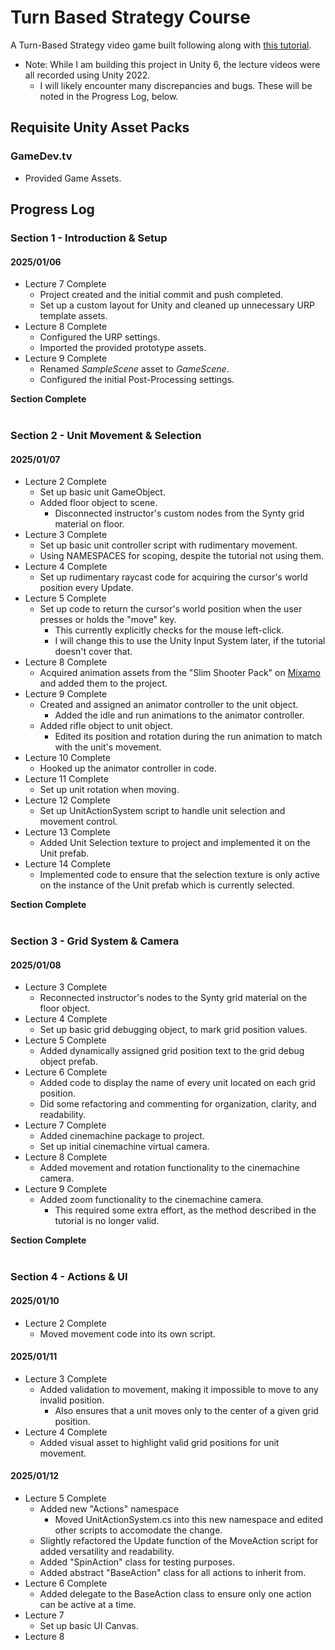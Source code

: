 # Turn Based Strategy Course
A Turn-Based Strategy video game built following along with [this tutorial](https://www.gamedev.tv/courses/unity-turn-based-strategy).
- Note: While I am building this project in Unity 6, the lecture videos were all recorded using Unity 2022.
  - I will likely encounter many discrepancies and bugs. These will be noted in the Progress Log, below.

## Requisite Unity Asset Packs
### GameDev.tv
- Provided Game Assets.

## Progress Log
### Section 1 - Introduction & Setup
#### 2025/01/06
- Lecture 7 Complete
  - Project created and the initial commit and push completed.
  - Set up a custom layout for Unity and cleaned up unnecessary URP template assets.
- Lecture 8 Complete
  - Configured the URP settings.
  - Imported the provided prototype assets.
- Lecture 9 Complete
  - Renamed <i>SampleScene</i> asset to <i>GameScene</i>.
  - Configured the initial Post-Processing settings.

<b>Section Complete</b>
<br>
<br>

### Section 2 - Unit Movement & Selection
#### 2025/01/07
- Lecture 2 Complete
  - Set up basic unit GameObject.
  - Added floor object to scene.
    - Disconnected instructor's custom nodes from the Synty grid material on floor.
- Lecture 3 Complete
  - Set up basic unit controller script with rudimentary movement.
  - Using NAMESPACES for scoping, despite the tutorial not using them.
- Lecture 4 Complete
  - Set up rudimentary raycast code for acquiring the cursor's world position every Update.
- Lecture 5 Complete
  - Set up code to return the cursor's world position when the user presses or holds the "move" key.
    - This currently explicitly checks for the mouse left-click.
    - I will change this to use the Unity Input System later, if the tutorial doesn't cover that.
- Lecture 8 Complete
  - Acquired animation assets from the "Slim Shooter Pack" on [Mixamo](www.mixamo.com) and added them to the project.
- Lecture 9 Complete
  - Created and assigned an animator controller to the unit object.
    - Added the idle and run animations to the animator controller.
  - Added rifle object to unit object.
    - Edited its position and rotation during the run animation to match with the unit's movement.
- Lecture 10 Complete
  - Hooked up the animator controller in code.
- Lecture 11 Complete
  - Set up unit rotation when moving.
- Lecture 12 Complete
  - Set up UnitActionSystem script to handle unit selection and movement control.
- Lecture 13 Complete
  - Added Unit Selection texture to project and implemented it on the Unit prefab.
- Lecture 14 Complete
  - Implemented code to ensure that the selection texture is only active on the instance of the Unit prefab which is currently selected.

<b>Section Complete</b>
<br>
<br>

### Section 3 - Grid System & Camera
#### 2025/01/08
- Lecture 3 Complete
  - Reconnected instructor's nodes to the Synty grid material on the floor object.
- Lecture 4 Complete
  - Set up basic grid debugging object, to mark grid position values.
- Lecture 5 Complete
  - Added dynamically assigned grid position text to the grid debug object prefab.
- Lecture 6 Complete
  - Added code to  display the name of every unit located on each grid position.
  - Did some refactoring and commenting for organization, clarity, and readability.
- Lecture 7 Complete
  - Added cinemachine package to project.
  - Set up initial cinemachine virtual camera.
- Lecture 8 Complete
  - Added movement and rotation functionality to the cinemachine camera.
- Lecture 9 Complete
  - Added zoom functionality to the cinemachine camera.
    - This required some extra effort, as the method described in the tutorial is no longer valid.

<b>Section Complete</b>
<br>
<br>

### Section 4 - Actions & UI
#### 2025/01/10
- Lecture 2 Complete
  - Moved movement code into its own script.
#### 2025/01/11
- Lecture 3 Complete
  - Added validation to movement, making it impossible to move to any invalid position.
    - Also ensures that a unit moves only to the center of a given grid position.
- Lecture 4 Complete
  - Added visual asset to highlight valid grid positions for unit movement.
#### 2025/01/12
- Lecture 5 Complete
  - Added new "Actions" namespace
    - Moved UnitActionSystem.cs into this new namespace and edited other scripts to accomodate the change.
  - Slightly refactored the Update function of the MoveAction script for added versatility and readability.
  - Added "SpinAction" class for testing purposes.
  - Added abstract "BaseAction" class for all actions to inherit from.
- Lecture 6 Complete
  - Added delegate to the BaseAction class to ensure only one action can be active at a time.
- Lecture 7
  - Set up basic UI Canvas.
- Lecture 8